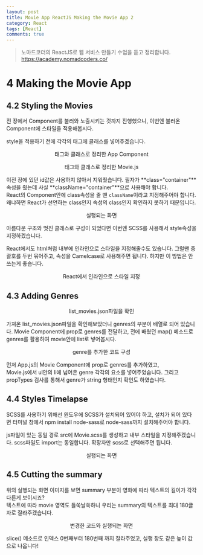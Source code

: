 ```yaml
---
layout: post
title: Movie App ReactJS Making the Movie App 2
category: React
tags: [React]
comments: true
---
```


> 노마드코더의 ReactJS로 웹 서비스 만들기 수업을 듣고 정리합니다. <https://academy.nomadcoders.co/>

# 4 Making the Movie App

## 4.2 Styling the Movies

전 장에서 Component를 불러와 노출시키는 것까지 진행했으니, 이번엔 불러온 Component에 스타일을 적용해봅시다. 

style을 적용하기 전에 각각의 태그에 클래스를 넣어주겠습니다.

<center>
<figure>
<img src="/assets/post-img/react/nomad_react_5-10.jpg" alt="">
<figcaption>태그와 클래스로 정리한 App Component</figcaption>
</figure>
</center>

<center>
<figure>
<img src="/assets/post-img/react/nomad_react_5-11.jpg" alt="">
<figcaption>태그와 클래스로 정리한 Movie.js</figcaption>
</figure>
</center>

이전 장에 있던 id값은 사용하지 않아서 지워줬습니다. 필자가 **class="container"**속성을 줬는데 사실 **className="container"**으로 사용해야 합니다.  
React의 Component안에 class속성을 줄 땐 `className`이라고 지정해주어야 합니다.  
왜냐하면 React가 선언하는 class인지 속성의 class인지 확인하지 못하기 때문입니다. 

<center>
<figure>
<img src="/assets/post-img/react/nomad_react_5-12.jpg" alt="">
<figcaption>실행되는 화면</figcaption>
</figure>
</center>

아름다운 구조와 멋진 클래스로 구성이 되었다면 이번엔 SCSS를 사용해서 style속성을 지정하겠습니다.

React에서도 html처럼 내부에 인라인으로 스타일을 지정해줄수도 있습니다. 그럴땐 중괄호를 두번 묶어주고, 속성을 Camelcase로 사용해주면 됩니다. 하지만 이 방법은 안쓰는게 좋습니다.

<center>
<figure>
<img src="/assets/post-img/react/nomad_react_5-14.jpg" alt="">
<figcaption>React에서 인라인으로 스타일 지정</figcaption>
</figure>
</center>

## 4.3 Adding Genres

<center>
<figure>
<img src="/assets/post-img/react/nomad_react_5-15.jpg" alt="">
<figcaption>list_movies.json파일을 확인</figcaption>
</figure>
</center>

가져온 list_movies.json파일을 확인해보았더니 genres의 부분이 배열로 되어 있습니다. Movie Component에 prop로 genres를 전달하고, 전에 배웠던 map() 메소드로 genres를 활용하여 movie안에 list로 넣어봅시다.

<center>
<figure>
<img src="/assets/post-img/react/nomad_react_5-16.jpg" alt="">
<figcaption>genre를 추가한 코드 구성</figcaption>
</figure>
</center>

먼저 App.js의 Movie Component에 prop로 genres를 추가하였고,  
Movie.js에서 ul안의 li에 넘어온 genre 각각의 요소를 넣어주었습니다. 그리고 propTypes 검사를 통해서 genre가 string 형태인지 확인도 하였습니다.

## 4.4 Styles Timelapse

SCSS를 사용하기 위해선 윈도우에 SCSS가 설치되어 있어야 하고, 설치가 되어 있다면 터미널 창에서 npm install node-sass로 node-sass까지 설치해주어야 합니다.

js파일이 있는 동일 경로 src에 Movie.scss를 생성하고 내부 스타일을 지정해주겠습니다.
scss파일도 import는 동일합니다. 확장자만 scss로 선택해주면 됩니다.

<center>
<figure>
<img src="/assets/post-img/react/nomad_react_5-13.jpg" alt="">
<figcaption>실행되는 화면</figcaption>
</figure>
</center>

## 4.5 Cutting the summary

위의 실행되는 화면 이미지를 보면 summary 부분이 영화에 따라 텍스트의 길이가 각각 다른게 보이시죠?  
텍스트에 따라 movie 영역도 들쑥날쑥하니 우리는 summary의 텍스트를 최대 180글자로 잘라주겠습니다.

<center>
<figure>
<img src="/assets/post-img/react/nomad_react_5-17.jpg" alt="">
<figcaption>변경한 코드와 실행되는 화면</figcaption>
</figure>
</center>

slice() 메소드로 인덱스 0번째부터 180번째 까지 잘라주었고, 실행 창도 같은 높이 값으로 나옵니다!
